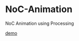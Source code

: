 # NoC-Animation
NoC Animation using Processing

<a href="http://www.dangnamkhanh.com/noc_ani">demo</a>
